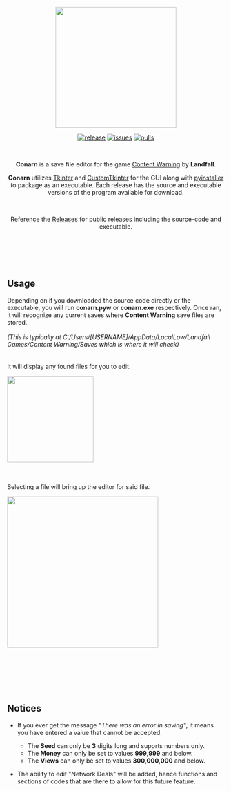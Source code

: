 <p align="center">
    <img src="https://github.com/IrtsaDevelopment/conarn/assets/139963912/5b365b42-4fdd-424a-a1da-a1e9590f5819"
        height="280">
</p>
<p align="center">
<a href="https://github.com/irtsa-dev/conarn/releases/tag/v1.1.0">
        <img src="https://img.shields.io/badge/release-1.1.0-brightgreen"
            alt="release"></a>
<a href="https://github.com/irtsa-dev/conarn/issues">
        <img src="https://custom-icon-badges.demolab.com/github/issues-raw/irtsa-dev/conarn?logo=issue"
            alt="issues"></a>
<a href="https://github.com/irtsa-dev/conarn/pulls">
        <img src="https://custom-icon-badges.demolab.com/github/issues/irtsa-dev/conarn?logo=git-pull-request"
            alt="pulls"></a>
</p>
<br />
<p align="center">
    <b>Conarn</b> is a save file editor for the game <a href="https://store.steampowered.com/app/2881650/Content_Warning/">Content Warning</a> by <b>Landfall</b>. 
</p>
<p align="center">
    <b>Conarn</b> utilizes <a href="https://github.com/python/cpython/blob/3.12/Lib/tkinter/__init__.py">Tkinter</a> and <a href="https://github.com/TomSchimansky/CustomTkinter">CustomTkinter</a> for the GUI along with <a href="https://github.com/pyinstaller/pyinstaller">pyinstaller</a> to package as an executable. Each release has the source and executable versions of the program available for download.
</p>
<br />
<p align="center">
    Reference the <a href="https://github.com/irtsa-dev/conarn/releases">Releases</a> for public releases including the source-code and executable.
</p>
<br />
<br />
<br />
<br />

## Usage
Depending on if you downloaded the source code directly or the executable, you will run **conarn.pyw** or **conarn.exe** respectively. Once ran, it will recognize any current saves where **Content Warning** save files are stored. 
<br />
<br />
*(This is typically at C:/Users/[USERNAME]/AppData/LocalLow/Landfall Games/Content Warning/Saves which is where it will check)*
<br />
<br />
<br />
It will display any found files for you to edit.
<p align="left">
    <img src="https://github.com/IrtsaDevelopment/conarn/assets/139963912/a055dcdd-7b8b-4727-99ea-f13357c14ca5"
        height="200">
</p>
<br />
<br />
Selecting a file will bring up the editor for said file.
<p align="left">
    <img src="https://github.com/IrtsaDevelopment/conarn/assets/139963912/7b613928-59a5-4523-a27e-0fb50cba8c60"
        height="350">
</p>
<br />
<br />
<br />
<br />
<br />

## Notices
- If you ever get the message *"There was an error in saving"*, it means you have entered a value that cannot be accepted.
  - The **Seed** can only be **3** digits long and supprts numbers only.
  - The **Money** can only be set to values **999,999** and below.
  - The **Views** can only be set to values **300,000,000** and below.

- The ability to edit "Network Deals" will be added, hence functions and sections of codes that are there to allow for this future feature.
